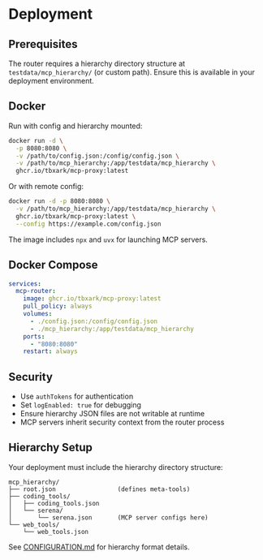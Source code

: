 # Deployment

## Prerequisites

The router requires a hierarchy directory structure at `testdata/mcp_hierarchy/` (or custom path). Ensure this is available in your deployment environment.

## Docker

Run with config and hierarchy mounted:

```bash
docker run -d \
  -p 8080:8080 \
  -v /path/to/config.json:/config/config.json \
  -v /path/to/mcp_hierarchy:/app/testdata/mcp_hierarchy \
  ghcr.io/tbxark/mcp-proxy:latest
```

Or with remote config:

```bash
docker run -d -p 8080:8080 \
  -v /path/to/mcp_hierarchy:/app/testdata/mcp_hierarchy \
  ghcr.io/tbxark/mcp-proxy:latest \
  --config https://example.com/config.json
```

The image includes `npx` and `uvx` for launching MCP servers.

## Docker Compose

```yaml
services:
  mcp-router:
    image: ghcr.io/tbxark/mcp-proxy:latest
    pull_policy: always
    volumes:
      - ./config.json:/config/config.json
      - ./mcp_hierarchy:/app/testdata/mcp_hierarchy
    ports:
      - "8080:8080"
    restart: always
```

## Security

- Use `authTokens` for authentication
- Set `logEnabled: true` for debugging
- Ensure hierarchy JSON files are not writable at runtime
- MCP servers inherit security context from the router process

## Hierarchy Setup

Your deployment must include the hierarchy directory structure:

```
mcp_hierarchy/
├── root.json                 (defines meta-tools)
├── coding_tools/
│   ├── coding_tools.json
│   └── serena/
│       └── serena.json       (MCP server configs here)
└── web_tools/
    └── web_tools.json
```

See [CONFIGURATION.md](CONFIGURATION.md) for hierarchy format details.
